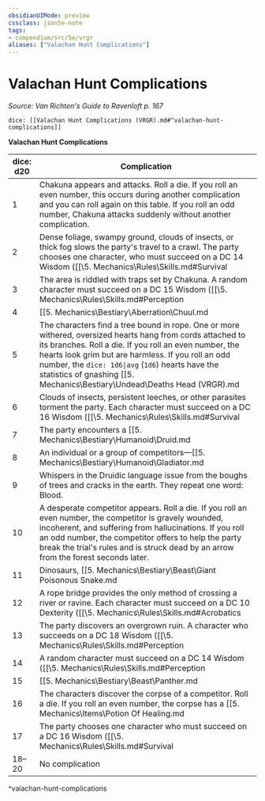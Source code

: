 ```yaml
---
obsidianUIMode: preview
cssclass: json5e-note
tags:
- compendium/src/5e/vrgr
aliases: ["Valachan Hunt Complications"]
---
```

# Valachan Hunt Complications
*Source: Van Richten's Guide to Ravenloft p. 167* 

`dice: [[Valachan Hunt Complications (VRGR).md#^valachan-hunt-complications]]`

**Valachan Hunt Complications**

| dice: d20 | Complication |
|-----------|--------------|
| 1 | Chakuna appears and attacks. Roll a die. If you roll an even number, this occurs during another complication and you can roll again on this table. If you roll an odd number, Chakuna attacks suddenly without another complication. |
| 2 | Dense foliage, swampy ground, clouds of insects, or thick fog slows the party's travel to a crawl. The party chooses one character, who must succeed on a DC 14 Wisdom ([[\5. Mechanics\Rules\Skills.md#Survival|Survival]]) check or the party's travel speed is reduced by half for the next hour (this is in addition to any speed reduction from difficult terrain). |
| 3 | The area is riddled with traps set by Chakuna. A random character must succeed on a DC 15 Wisdom ([[\5. Mechanics\Rules\Skills.md#Perception|Perception]]) check or fall into a [[5. Mechanics\Traps Hazards\Pits.md|spiked pit]] (see the "Dungeon Master's Guide"). |
| 4 | [[5. Mechanics\Bestiary\Aberration\Chuul.md|Chuuls]], [[5. Mechanics\Bestiary\Plant\Vine Blight.md|vine blights]], or [[5. Mechanics\Bestiary\Undead\Zombie Plague Spreader (VRGR).md|zombie plague spreaders]] (see "chapter 5") ambush the party. |
| 5 | The characters find a tree bound in rope. One or more withered, oversized hearts hang from cords attached to its branches. Roll a die. If you roll an even number, the hearts look grim but are harmless. If you roll an odd number, the `dice: 1d6\|avg` (`1d6`) hearts have the statistics of gnashing [[5. Mechanics\Bestiary\Undead\Deaths Head (VRGR).md|death's heads]] (see "chapter 5") and attack. |
| 6 | Clouds of insects, persistent leeches, or other parasites torment the party. Each character must succeed on a DC 16 Wisdom ([[\5. Mechanics\Rules\Skills.md#Survival|Survival]]) check or gain 1 level of [[\5. Mechanics\Rules\Conditions.md#exhaustion|exhaustion]]. Creatures immune to disease suffer no ill effects from the parasites. |
| 7 | The party encounters a [[5. Mechanics\Bestiary\Humanoid\Druid.md|druid]], [[5. Mechanics\Bestiary\Fey\Green Hag.md|green hag]], or [[5. Mechanics\Bestiary\Monstrosity\Displacer Beast.md|displacer beast]] that is not part of the hunt. If a character succeeds on a DC 16 Charisma ([[\5. Mechanics\Rules\Skills.md#Persuasion|Persuasion]]) check, that creature shows them a route that allows them to move at double their speed for the next hour and avoid rolling on this table at the end of that time. |
| 8 | An individual or a group of competitors—[[5. Mechanics\Bestiary\Humanoid\Gladiator.md|gladiators]], [[5. Mechanics\Bestiary\Humanoid\Scout.md|scouts]], or [[5. Mechanics\Bestiary\Humanoid\Tribal Warrior.md|tribal warriors]]—attempts to ambush the party. |
| 9 | Whispers in the Druidic language issue from the boughs of trees and cracks in the earth. They repeat one word: Blood. |
| 10 | A desperate competitor appears. Roll a die. If you roll an even number, the competitor is gravely wounded, incoherent, and suffering from hallucinations. If you roll an odd number, the competitor offers to help the party break the trial's rules and is struck dead by an arrow from the forest seconds later. |
| 11 | Dinosaurs, [[5. Mechanics\Bestiary\Beast\Giant Poisonous Snake.md|giant poisonous snakes]], or [[5. Mechanics\Bestiary\Monstrosity\Hydra.md|hydras]] attack the party. |
| 12 | A rope bridge provides the only method of crossing a river or ravine. Each character must succeed on a DC 10 Dexterity ([[\5. Mechanics\Rules\Skills.md#Acrobatics|Acrobatics]]) check to cross the bridge or fall 60 feet into the jungle or water below. The bridge has AC 11, 16 hit points, and immunity to poison and psychic damage. |
| 13 | The party discovers an overgrown ruin. A character who succeeds on a DC 18 Wisdom ([[\5. Mechanics\Rules\Skills.md#Perception|Perception]]) check spots a relief carving of a wicked-looking figure ripping out its own heart. |
| 14 | A random character must succeed on a DC 14 Wisdom ([[\5. Mechanics\Rules\Skills.md#Perception|Perception]]) check or fall into "quicksand" (see the "Dungeon Master's Guide"). |
| 15 | [[5. Mechanics\Bestiary\Beast\Panther.md|Panthers]], [[5. Mechanics\Bestiary\Monstrosity\Displacer Beast.md|displacer beasts]], or werepanthers ([[5. Mechanics\Bestiary\Humanoid\Weretiger.md|weretigers]]) attempt to ambush the party. |
| 16 | The characters discover the corpse of a competitor. Roll a die. If you roll an even number, the corpse has a [[5. Mechanics\Items\Potion Of Healing.md|potion of healing]]. If you roll an odd number, the corpse's heart has been removed. |
| 17 | The party chooses one character who must succeed on a DC 16 Wisdom ([[\5. Mechanics\Rules\Skills.md#Survival|Survival]]) check. On a failed check, the party becomes lost. It takes the characters 1 hour to realize they are `dice: 1d4\|avg` (`1d4`) miles away from their assumed location in a disadvantageous direction. |
| 18–20 | No complication |
^valachan-hunt-complications